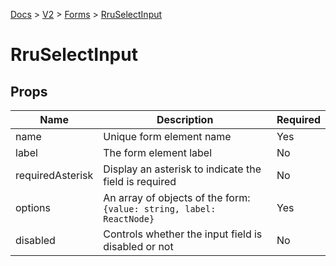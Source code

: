 [Docs](/) > [V2](/docs/v2/get-started) > [Forms](/docs/v2/components/RruForm) > [RruSelectInput](/docs/v2/components/RruSelectInput)

# RruSelectInput

## Props

| Name             | Description                                                                 | Required |
| ---------------- | --------------------------------------------------------------------------- | -------- |
| name             | Unique form element name                                                    | Yes      |
| label            | The form element label                                                      | No       |
| requiredAsterisk | Display an asterisk to indicate the field is required                       | No       |
| options          | An array of objects of the form:<br>`{value: string, label: ReactNode}`<br> | Yes      |
| disabled         | Controls whether the input field is disabled or not                         | No       |
